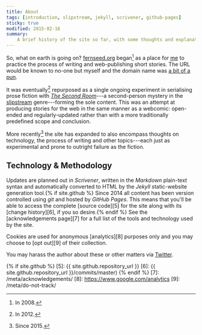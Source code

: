 ```yaml
---
title: About
tags: [introduction, slipstream, jekyll, scrivener, github-pages]
sticky: true
modified: 2015-02-16
summary:
    A brief history of the site so far, with some thoughts and explanations on what it is, <em>why</em> it is, and how it got here.
---
```


So, what on earth is going on? [fernseed.org](/) began[^fn1] as a place for [me][1] to practice the process of writing and web-publishing short stories. The URL would be known to no-one but myself and the domain name was [a bit of a pun][2].

It was eventually[^fn2] repurposed as a single ongoing experiment in serialising prose fiction with [*The Second Room*][3]---a second-person mystery in the [slipstream][4] genre---forming the sole content. This was an attempt at producing stories for the web in the same manner as a webcomic: open-ended and regularly-updated rather than with a more traditionally predefined scope and conclusion.

More recently[^fn3] the site has expanded to also encompass thoughts on technology, the process of writing and other topics---each just as experimental and prone to outright failure as the fiction.

## Technology & Methodology
Updates are planned out in *Scrivener*, written in the *Markdown* plain-text syntax and automatically converted to HTML by the *Jekyll* static-website generation tool.{% if site.github %} Since 2014 all content has been version controlled using *git* and hosted by *GitHub Pages*. This means that you'll be able to access the complete [source code][5] for the site along with its [change history][6], if you so desire.{% endif %} See the [acknowledgements page][7] for a full list of the tools and technology used by the site.

Cookies are used for anonymous [analytics][8] purposes only and you may choose to [opt out][9] of their collection.

You may harass the author about these or other matters via [Twitter][1].

[1]: http://twitter.com/dmcgk
[2]: http://en.wikipedia.org/wiki/Fern#Folklore
[3]: /fiction/the-second-room/
[4]: http://en.wikipedia.org/wiki/Slipstream_(genre)
{% if site.github %}
[5]: {{ site.github.repository_url }}
[6]: {{ site.github.repository_url }}/commits/master)
{% endif %}
[7]: /meta/acknowledgements/
[8]: https://www.google.com/analytics
[9]: /meta/do-not-track/

[^fn1]: In 2008.

[^fn2]: In 2012.

[^fn3]: Since 2015.
